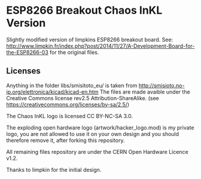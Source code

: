 ESP8266 Breakout Chaos InKL Version
===================================

Slightly modified version of limpkins ESP8266 breakout board.
See: http://www.limpkin.fr/index.php?post/2014/11/27/A-Development-Board-for-the-ESP8266-03 for the original files.

Licenses
--------
Anything in the folder libs/smisitoto_eu/ is taken from http://smisioto.no-ip.org/elettronica/kicad/kicad-en.htm The files are made avaible under the Creative Commons license rev2.5 Attribution-ShareAlike. (see https://creativecommons.org/licenses/by-sa/2.5/)

The Chaos InKL logo is licensed CC BY-NC-SA 3.0.

The exploding open hardware logo (artwork/hacker_logo.mod) is my private logo,
you are not allowed to use it on your own design and you should therefore remove it,
after forking this repository.

All remaining files repository are under the CERN Open Hardware Licence v1.2.

Thanks to limpkin for the initial design.
